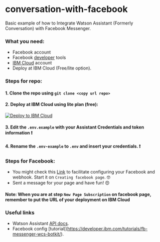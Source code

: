 # conversation-with-facebook

Basic example of how to Integrate Watson Assistant (Formerly Conversation) with Facebook Messenger.

### What you need:
  - Facebook account
  - Facebook [developer](https://developers.facebook.com/apps/) tools
  - [IBM Cloud](https://www.ibm.com/cloud) account 
  - Deploy at IBM Cloud (Free/lite option).
  
### Steps for repo:

#### 1. Clone the repo using `git clone <copy url repo>`
#### 2. Deploy at IBM Cloud using lite plan (free):

  [![Deploy to IBM Cloud](https://cloud.ibm.com/devops/setup/deploy/button.png)](https://cloud.ibm.com/devops/setup/deploy?repository=https://github.com/sayurimizuguchi/conversation-with-facebook&branch=master)

#### 3. Edit the `.env.example` with your Assistant Credentials and token information :exclamation:
#### 4. Rename the `.env-example` to `.env` and insert your credentials. :exclamation:


### Steps for Facebook: 
- You might check this [Link](https://developer.ibm.com/tutorials/fb-messenger-wcs-botkit/) to facilitate configuring your Facebook and webhook. Start it on `Creating facebook page`. :nerd_face:
- Sent a message for your page and have fun! :heart_eyes:

#### Note: When you are at step `New Page Subscription` on facebook page, remember to put the URL of your deployment on IBM Cloud

### Useful links
- Watson Assistant [API docs](https://cloud.ibm.com/apidocs/assistant?code=node#introduction).
- Facebook config [tutorial[(https://developer.ibm.com/tutorials/fb-messenger-wcs-botkit/).

